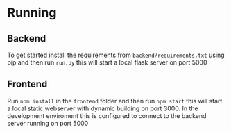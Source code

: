 # Running

## Backend

To get started install the requirements from `backend/requirements.txt` using pip and then run `run.py` this will start a local flask server on port 5000

## Frontend

Run `npm install` in the `frontend` folder and then run `npm start` this will start a local static webserver with dynamic building on port 3000. In the development enviroment this is configured to connect to the backend server running on port 5000